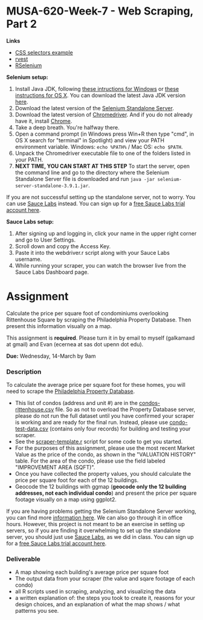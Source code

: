 # MUSA-620-Week-7 - Web Scraping, Part 2

**Links**
* [CSS selectors example](https://blueshift.io/selectors3.html)
* [rvest](https://cran.r-project.org/web/packages/rvest/rvest.pdf)
* [RSelenium](https://cran.r-project.org/web/packages/RSelenium/RSelenium.pdf)

**Selenium setup:**
1. Install Java JDK, following [these intructions for Windows](https://docs.oracle.com/javase/8/docs/technotes/guides/install/windows_jdk_install.html) or [these instructions for OS X](https://docs.oracle.com/javase/8/docs/technotes/guides/install/mac_jdk.html). You can download the latest Java JDK version [here](http://www.oracle.com/technetwork/java/javase/downloads/index.html).
2. Download the latest version of the [Selenium Standalone Server](http://www.seleniumhq.org/download/).
3. Download the latest version of [Chromedriver](https://sites.google.com/a/chromium.org/chromedriver/). And if you do not already have it, install [Chrome](https://www.google.com/chrome/).
4. Take a deep breath. You're halfway there.
5. Open a command prompt (in Windows press Win+R then type "cmd", in OS X search for "terminal" in Spotlight) and view your PATH environment variable. Windows: `echo %PATH%` / Mac OS: `echo $PATH`.
6. Unpack the Chromedriver executable file to one of the folders listed in your PATH.
7. **NEXT TIME, YOU CAN START AT THIS STEP** To start the server, open the command line and go to the directory where the Selenium Standalone Server file is downloaded and run `java -jar selenium-server-standalone-3.9.1.jar`.

If you are not successful setting up the standalone server, not to worry. You can use [Sauce Labs](https://saucelabs.com/) instead. You can sign up for a [free Sauce Labs trial account here](https://saucelabs.com/signup/trial).

**Sauce Labs setup:**
1. After signing up and logging in, click your name in the upper right corner and go to User Settings.
2. Scroll down and copy the Access Key.
3. Paste it into the webdriver.r script along with your Sauce Labs username.
4. While running your scraper, you can watch the browser live from the Sauce Labs Dashboard page.




# Assignment

Calculate the price per square foot of condominiums overlooking Rittenhouse Square by scraping the Philadelphia Property Database. Then present this information visually on a map.

This assignment is **required**. Please turn it in by email to myself (galkamaxd at gmail) and Evan (ecernea at sas dot upenn dot edu).

**Due:** Wednesday, 14-March by 9am

### Description

To calculate the average price per square foot for these homes, you will need to scrape the [Philadelphia Property Database](http://property.phila.gov/).

* This list of condos (address and unit #) are in the [condos-rittenhouse.csv](https://github.com/MUSA-620-Spring-2018/MUSA-620-Week-7/blob/master/condos-rittenhouse.csv) file. So as not to overload the Property Database server, please do not run the full dataset until you have confirmed your scraper is working and are ready for the final run. Instead, please use [condo-test-data.csv](https://github.com/MUSA-620-Spring-2018/MUSA-620-Week-7/blob/master/condo-test-data.csv) (contains only four records) for building and testing your scraper.
* See the [scraper-template.r](https://github.com/MUSA-620-Spring-2018/MUSA-620-Week-7/blob/master/scraper-template.r) script for some code to get you started.
* For the purposes of this assignment, please use the most recent Market Value as the price of the condo, as shown in the "VALUATION HISTORY" table. For the area of the condo, please use the field labeled "IMPROVEMENT AREA (SQFT)".
* Once you have collected the property values, you should calculate the price per square foot for each of the 12 buildings.
* Geocode the 12 buildings with ggmap (**geocode only the 12 building addresses, not each individual condo**) and present the price per square footage visually on a map using ggplot2.

If you are having problems getting the Selenium Standalone Server working, you can find more [information here](https://cran.r-project.org/web/packages/RSelenium/vignettes/RSelenium-basics.html). We can also go through it in office hours. However, this project is not meant to be an exercise in setting up servers, so if you are finding it overwhelming to set up the standalone server, you should just use [Sauce Labs](https://saucelabs.com/), as we did in class. You can sign up for a [free Sauce Labs trial account here](https://saucelabs.com/signup/trial).

### Deliverable

- A map showing each building's average price per square foot
- The output data from your scraper (the value and sqare footage of each condo)
- all R scripts used in scraping, analyzing, and visualizing the data
- a written explanation of: the steps you took to create it, reasons for your design choices, and an explanation of what the map shows / what patterns you see.


